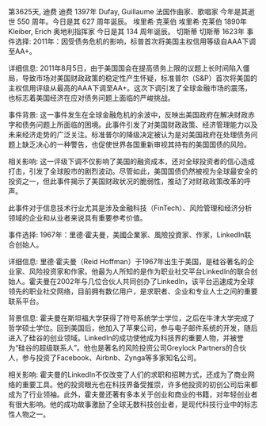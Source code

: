 第3625天, 迪费
迪费 1397年
Dufay, Guillaume 法国作曲家、歌唱家
今年是其逝世 550 周年。今日是其 627 周年诞辰。
埃里希·克莱伯
埃里希·克莱伯 1890年
Kleiber, Erich 奥地利指挥家
今日是其 134 周年诞辰。
切斯蒂
切斯蒂 1623年
事件选择: 2011年：因受债务危机的影响，标普首次将美国主权信用等级自AAA下调至AA+。

详细信息:
2011年8月5日，由于美国国会在提高债务上限的议题上长时间陷入僵局，导致市场对美国财政政策的稳定性产生怀疑，标准普尔（S&P）首次将美国的主权信用评级从最高的AAA下调至AA+。这次下调引发了全球金融市场的震荡，也标志着美国经济在应对债务问题上面临的严峻挑战。

事件背景:
这一事件发生在全球金融危机的余波中，反映出美国政府在解决财政赤字和债务问题上所面临的困境。此事件引发了对美国财政政策、经济管理能力以及未来经济走势的广泛关注。标准普尔的降级决定被认为是对美国政府在处理债务问题上缺乏决心的一种警告，也促使世界各国重新审视其持有的美国国债的风险。

相关影响:
这一评级下调不仅影响了美国的融资成本，还对全球投资者的信心造成打击，引发了全球股市的剧烈波动。尽管如此，美国国债仍然被视为全球最安全的投资之一，但此事件揭示了美国财政状况的脆弱性，推动了对财政政策改革的呼声。

此事件对于信息技术行业尤其是涉及金融科技（FinTech）、风险管理和经济分析领域的企业和从业者来说具有重要参考价值。


事件选择: 1967年：里德·霍夫曼，美國企業家、風險投資家、作家，LinkedIn联合创始人。

详细信息:
里德·霍夫曼（Reid Hoffman）于1967年出生于美国，是硅谷著名的企业家、风险投资家和作家。他最为人所知的是作为职业社交平台LinkedIn的联合创始人。霍夫曼在2002年与几位合伙人共同创办了LinkedIn，该平台迅速成为全球领先的职业社交网络，目前拥有数亿用户，是求职者、企业和专业人士之间的重要联系平台。

背景信息:
霍夫曼在斯坦福大学获得了符号系统学士学位，之后在牛津大学完成了哲学硕士学位。回到美国后，他加入了苹果公司，参与电子邮件系统的开发，随后进入了硅谷的创业领域。LinkedIn的成功使他成为科技界的重要人物，并被誉为“硅谷的超级联系人”。他也是著名的风险投资公司Greylock Partners的合伙人，参与投资了Facebook、Airbnb、Zynga等多家知名公司。

相关影响:
霍夫曼的LinkedIn不仅改变了人们的求职和招聘方式，还成为了商业网络的重要工具。他的投资眼光也在科技界备受推崇，许多他投资的初创公司后来都成为了行业领袖。此外，霍夫曼还著有多本关于创业和商业的书籍，对年轻创业者有很大影响。他的成功故事激励了全球无数科技创业者，是现代科技行业中的标志性人物之一。
